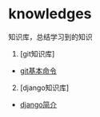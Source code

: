 # knowledges
知识库，总结学习到的知识
1.  [git知识库]

*   [git基本命令](https://github.com/SongJiaxin95/knowledges/tree/master/git/git.md)
2. [django知识库]

*   [django简介](https://github.com/SongJiaxin95/knowledges/tree/master/django/django1.md)

